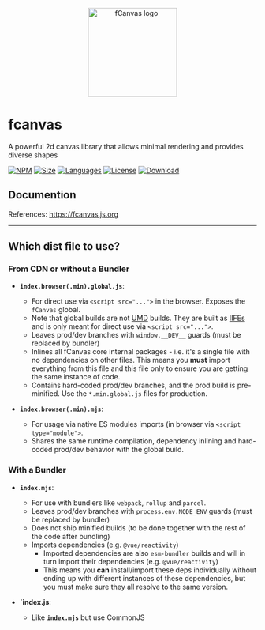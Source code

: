 <p align="center">
  <a href="https://fcanvas.js.org" target="_blank" rel="noopener noreferrer">
    <img width="180" src="https://fcanvas.js.org/logo.svg" alt="fCanvas logo">
  </a>
</p>

# fcanvas

A powerful 2d canvas library that allows minimal rendering and provides diverse shapes

[![NPM](https://badge.fury.io/js/fcanvas.svg)](http://badge.fury.io/js/fcanvas)
[![Size](https://img.shields.io/bundlephobia/minzip/fcanvas/latest)](https://npmjs.org/package/fcanvas)
[![Languages](https://img.shields.io/github/languages/top/fcanvas/fcanvas)](https://npmjs.org/package/fcanvas)
[![License](https://img.shields.io/npm/l/fcanvas)](https://npmjs.org/package/fcanvas)
[![Download](https://img.shields.io/npm/dm/fcanvas)](https://npmjs.org/package/fcanvas)

## Documention
References: https://fcanvas.js.org

---

## Which dist file to use?

### From CDN or without a Bundler

- **`index.browser(.min).global.js`**:

  - For direct use via `<script src="...">` in the browser. Exposes the `fCanvas` global.
  - Note that global builds are not [UMD](https://github.com/umdjs/umd) builds. They are built as [IIFEs](https://developer.mozilla.org/en-US/docs/Glossary/IIFE) and is only meant for direct use via `<script src="...">`.
  - Leaves prod/dev branches with `window.__DEV__` guards (must be replaced by bundler)
  - Inlines all fCanvas core internal packages - i.e. it's a single file with no dependencies on other files. This means you **must** import everything from this file and this file only to ensure you are getting the same instance of code.
  - Contains hard-coded prod/dev branches, and the prod build is pre-minified. Use the `*.min.global.js` files for production.

- **`index.browser(.min).mjs`**:
  - For usage via native ES modules imports (in browser via `<script type="module">`.
  - Shares the same runtime compilation, dependency inlining and hard-coded prod/dev behavior with the global build.

### With a Bundler

- **`index.mjs`**:

  - For use with bundlers like `webpack`, `rollup` and `parcel`.
  - Leaves prod/dev branches with `process.env.NODE_ENV` guards (must be replaced by bundler)
  - Does not ship minified builds (to be done together with the rest of the code after bundling)
  - Imports dependencies (e.g. `@vue/reactivity`)
    - Imported dependencies are also `esm-bundler` builds and will in turn import their dependencies (e.g. `@vue/reactivity`)
    - This means you **can** install/import these deps individually without ending up with different instances of these dependencies, but you must make sure they all resolve to the same version.

- **`index.js**:
  - Like **`index.mjs`** but use CommonJS
